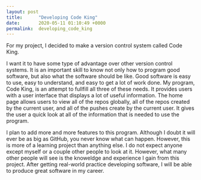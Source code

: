 ```yaml
---
layout: post
title:      "Developing Code King"
date:       2020-05-11 01:10:49 +0000
permalink:  developing_code_king
---
```



For my project, I decided to make a version control system called Code King. 

I want it to have some type of advantage over other version control systems. It is an important skill to know not only how to program good software, but also what the software should be like. Good software is easy to use, easy to understand, and easy to get a lot of work done. My program, Code King, is an attempt to fullfill all three of these needs. It provides users with a user interface that displays a lot of useful information. The home page allows users to view all of the repos globally, all of the repos created by the current user, and all of the pushes create by the current user. It gives the user a quick look at all of the information that is needed to use the program.

I plan to add more and more features to this program. Although I doubt it will ever be as big as GitHub, you never know what can happen. However, this is more of a learning project than anything else. I do not expect anyone except myself or a couple other people to look at it. However, what many other people will see is the knoweldge and experience I gain from this project. After getting real-world practice developing software, I will be able to produce great software in my career.
